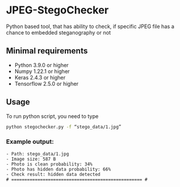 # JPEG-StegoChecker

Python based tool, that has ability to check, if specific JPEG file has a chance to embedded steganography or not

## Minimal requirements
* Python 3.9.0 or higher
* Numpy 1.22.1 or higher
* Keras 2.4.3 or higher
* Tensorflow 2.5.0 or higher

## Usage
To run python script, you need to type
```sh
python stegochecker.py -f “stego_data/1.jpg”
```

### Example output:
```# ==================== File 1.jpg ==================== #
- Path: stego_data/1.jpg
- Image size: 587 B
- Photo is clean probability: 34%
- Photo has hidden data probability: 66%
- Check result: hidden data detected
# ================================================== #
```